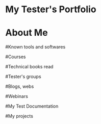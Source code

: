 # My Tester's Portfolio 

# About Me

#Known tools and softwares

#Courses

#Technical books read

#Tester's groups

#Blogs, webs

#Webinars

#My Test Documentation

#My projects